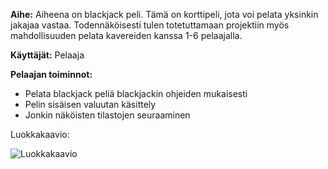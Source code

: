 **Aihe:** Aiheena on blackjack peli. Tämä on korttipeli, jota voi pelata yksinkin jakajaa vastaa. Todennäköisesti tulen totetuttamaan projektiin myös mahdollisuuden pelata kavereiden kanssa 1-6 pelaajalla.

**Käyttäjät:** Pelaaja

**Pelaajan toiminnot:**
- Pelata blackjack peliä blackjackin ohjeiden mukaisesti
- Pelin sisäisen valuutan käsittely
- Jonkin näköisten tilastojen seuraaminen

Luokkakaavio:

![Luokkakaavio](/dokumentaatio/luokkakaavio.png)
